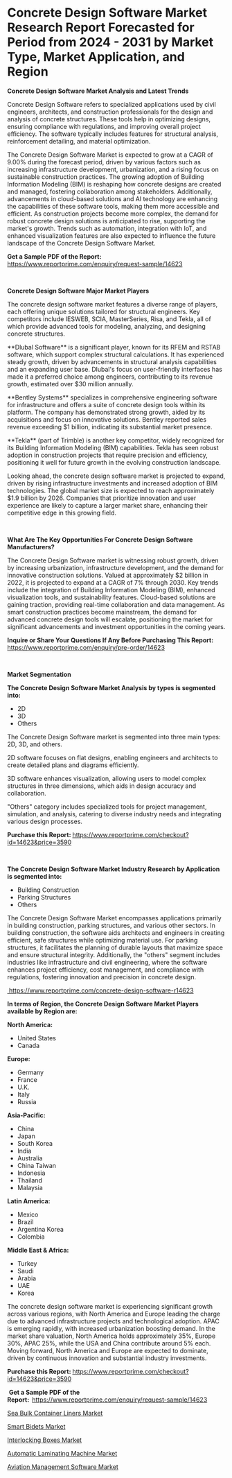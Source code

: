 <p><h1>Concrete Design Software Market Research Report Forecasted for Period from 2024 -  2031 by Market Type, Market Application, and Region</h1></p><p><strong>Concrete Design Software Market Analysis and Latest Trends</strong></p>
<p><p>Concrete Design Software refers to specialized applications used by civil engineers, architects, and construction professionals for the design and analysis of concrete structures. These tools help in optimizing designs, ensuring compliance with regulations, and improving overall project efficiency. The software typically includes features for structural analysis, reinforcement detailing, and material optimization.</p><p>The Concrete Design Software Market is expected to grow at a CAGR of 9.00% during the forecast period, driven by various factors such as increasing infrastructure development, urbanization, and a rising focus on sustainable construction practices. The growing adoption of Building Information Modeling (BIM) is reshaping how concrete designs are created and managed, fostering collaboration among stakeholders. Additionally, advancements in cloud-based solutions and AI technology are enhancing the capabilities of these software tools, making them more accessible and efficient. As construction projects become more complex, the demand for robust concrete design solutions is anticipated to rise, supporting the market's growth. Trends such as automation, integration with IoT, and enhanced visualization features are also expected to influence the future landscape of the Concrete Design Software Market.</p></p>
<p><strong>Get a Sample PDF of the Report:&nbsp;</strong> <a href="https://www.reportprime.com/enquiry/request-sample/14623?utm_campaign=115&utm_medium=2&utm_source=Github&utm_content=ia&utm_term=29112024&utm_id=concrete-design-software">https://www.reportprime.com/enquiry/request-sample/14623</a></p>
<p>&nbsp;</p>
<p><strong>Concrete Design Software Major Market Players</strong></p>
<p><p>The concrete design software market features a diverse range of players, each offering unique solutions tailored for structural engineers. Key competitors include IESWEB, SCIA, MasterSeries, Risa, and Tekla, all of which provide advanced tools for modeling, analyzing, and designing concrete structures. </p><p>**Dlubal Software** is a significant player, known for its RFEM and RSTAB software, which support complex structural calculations. It has experienced steady growth, driven by advancements in structural analysis capabilities and an expanding user base. Dlubal's focus on user-friendly interfaces has made it a preferred choice among engineers, contributing to its revenue growth, estimated over $30 million annually.</p><p>**Bentley Systems** specializes in comprehensive engineering software for infrastructure and offers a suite of concrete design tools within its platform. The company has demonstrated strong growth, aided by its acquisitions and focus on innovative solutions. Bentley reported sales revenue exceeding $1 billion, indicating its substantial market presence.</p><p>**Tekla** (part of Trimble) is another key competitor, widely recognized for its Building Information Modeling (BIM) capabilities. Tekla has seen robust adoption in construction projects that require precision and efficiency, positioning it well for future growth in the evolving construction landscape.</p><p>Looking ahead, the concrete design software market is projected to expand, driven by rising infrastructure investments and increased adoption of BIM technologies. The global market size is expected to reach approximately $1.9 billion by 2026. Companies that prioritize innovation and user experience are likely to capture a larger market share, enhancing their competitive edge in this growing field.</p></p>
<p>&nbsp;</p>
<p><strong>What Are The Key Opportunities For Concrete Design Software Manufacturers?</strong></p>
<p><p>The Concrete Design Software market is witnessing robust growth, driven by increasing urbanization, infrastructure development, and the demand for innovative construction solutions. Valued at approximately $2 billion in 2022, it is projected to expand at a CAGR of 7% through 2030. Key trends include the integration of Building Information Modeling (BIM), enhanced visualization tools, and sustainability features. Cloud-based solutions are gaining traction, providing real-time collaboration and data management. As smart construction practices become mainstream, the demand for advanced concrete design tools will escalate, positioning the market for significant advancements and investment opportunities in the coming years.</p></p>
<p><strong>Inquire or Share Your Questions If Any Before Purchasing This Report:</strong> <a href="https://www.reportprime.com/enquiry/pre-order/14623?utm_campaign=115&utm_medium=2&utm_source=Github&utm_content=ia&utm_term=29112024&utm_id=concrete-design-software">https://www.reportprime.com/enquiry/pre-order/14623</a></p>
<p>&nbsp;</p>
<p><strong>Market Segmentation</strong></p>
<p><strong>The Concrete Design Software Market Analysis by types is segmented into:</strong></p>
<p><ul><li>2D</li><li>3D</li><li>Others</li></ul></p>
<p><p>The Concrete Design Software market is segmented into three main types: 2D, 3D, and others. </p><p>2D software focuses on flat designs, enabling engineers and architects to create detailed plans and diagrams efficiently. </p><p>3D software enhances visualization, allowing users to model complex structures in three dimensions, which aids in design accuracy and collaboration. </p><p>"Others" category includes specialized tools for project management, simulation, and analysis, catering to diverse industry needs and integrating various design processes.</p></p>
<p><strong>Purchase this Report:&nbsp;</strong><a href="https://www.reportprime.com/checkout?id=14623&price=3590&utm_campaign=115&utm_medium=2&utm_source=Github&utm_content=ia&utm_term=29112024&utm_id=concrete-design-software">https://www.reportprime.com/checkout?id=14623&price=3590</a></p>
<p>&nbsp;</p>
<p><strong>The Concrete Design Software Market Industry Research by Application is segmented into:</strong></p>
<p><ul><li>Building Construction</li><li>Parking Structures</li><li>Others</li></ul></p>
<p><p>The Concrete Design Software Market encompasses applications primarily in building construction, parking structures, and various other sectors. In building construction, the software aids architects and engineers in creating efficient, safe structures while optimizing material use. For parking structures, it facilitates the planning of durable layouts that maximize space and ensure structural integrity. Additionally, the "others" segment includes industries like infrastructure and civil engineering, where the software enhances project efficiency, cost management, and compliance with regulations, fostering innovation and precision in concrete design.</p></p>
<p><a href="https://www.reportprime.com/concrete-design-software-r14623?utm_campaign=115&utm_medium=2&utm_source=Github&utm_content=ia&utm_term=29112024&utm_id=concrete-design-software">&nbsp;https://www.reportprime.com/concrete-design-software-r14623</a></p>
<p><strong>In terms of Region, the Concrete Design Software Market Players available by Region are:</strong></p>
<p>
    <p> <strong> North America: </strong>
        <ul>
            <li>United States</li>
            <li>Canada</li>
        </ul>
        </p> 
    <p> <strong> Europe: </strong>
        <ul>
            <li>Germany</li>
            <li>France</li>
            <li>U.K.</li>
            <li>Italy</li>
            <li>Russia</li>
        </ul>
        </p> 
    <p> <strong> Asia-Pacific: </strong>
        <ul>
            <li>China</li>
            <li>Japan</li>
            <li>South Korea</li>
            <li>India</li>
            <li>Australia</li>
            <li>China Taiwan</li>
            <li>Indonesia</li>
            <li>Thailand</li>
            <li>Malaysia</li>
        </ul>
        </p> 
    <p> <strong> Latin America: </strong>
        <ul>
            <li>Mexico</li>
            <li>Brazil</li>
            <li>Argentina Korea</li>
            <li>Colombia</li>
        </ul>
        </p> 
    <p> <strong> Middle East & Africa: </strong>
        <ul>
            <li>Turkey</li>
            <li>Saudi</li>
            <li>Arabia</li>
            <li>UAE</li>
            <li>Korea</li>
        </ul>
    </p>
    </p>
<p><p>The concrete design software market is experiencing significant growth across various regions, with North America and Europe leading the charge due to advanced infrastructure projects and technological adoption. APAC is emerging rapidly, with increased urbanization boosting demand. In the market share valuation, North America holds approximately 35%, Europe 30%, APAC 25%, while the USA and China contribute around 5% each. Moving forward, North America and Europe are expected to dominate, driven by continuous innovation and substantial industry investments.</p></p>
<p><strong>Purchase this Report: </strong><a href="https://www.reportprime.com/checkout?id=14623&price=3590&utm_campaign=115&utm_medium=2&utm_source=Github&utm_content=ia&utm_term=29112024&utm_id=concrete-design-software">https://www.reportprime.com/checkout?id=14623&price=3590</a></p>
<p>&nbsp;<strong>Get a Sample PDF of the Report:&nbsp;&nbsp;</strong><a href="https://www.reportprime.com/enquiry/request-sample/14623?utm_campaign=115&utm_medium=2&utm_source=Github&utm_content=ia&utm_term=29112024&utm_id=concrete-design-software">https://www.reportprime.com/enquiry/request-sample/14623</a></p>
<p><strong></strong></p>
<p><p><a href="https://issuu.com/reportprime-2/docs/sea-bulk-container-liners-market-size-2030.pptx?utm_campaign=115&utm_medium=2&utm_source=Github&utm_content=ia&utm_term=29112024&utm_id=concrete-design-software">Sea Bulk Container Liners Market</a></p><p><a href="https://www.linkedin.com/pulse/smart-bidets-market-trends-detailed-study-its-segmentation-us4ac?utm_campaign=115&utm_medium=2&utm_source=Github&utm_content=ia&utm_term=29112024&utm_id=concrete-design-software">Smart Bidets Market</a></p><p><a href="https://issuu.com/reportprime-2/docs/interlocking-boxes-market-size-2030.pptx?utm_campaign=115&utm_medium=2&utm_source=Github&utm_content=ia&utm_term=29112024&utm_id=concrete-design-software">Interlocking Boxes Market</a></p><p><a href="https://www.linkedin.com/pulse/automatic-laminating-machine-market-navigating-challenges-unlocking-p3c6e?utm_campaign=115&utm_medium=2&utm_source=Github&utm_content=ia&utm_term=29112024&utm_id=concrete-design-software">Automatic Laminating Machine Market</a></p><p><a href="https://github.com/MonroeBullock54/Market-Research-Report-List-1/blob/main/aviation-management-software-market.md?utm_campaign=115&utm_medium=2&utm_source=Github&utm_content=ia&utm_term=29112024&utm_id=concrete-design-software">Aviation Management Software Market</a></p></p>
